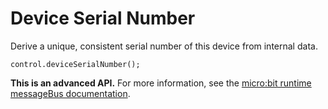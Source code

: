 # Device Serial Number

Derive a unique, consistent serial number of this device from internal data.

```sig
control.deviceSerialNumber();
```

**This is an advanced API.**  For more information, see the
[micro:bit runtime messageBus documentation](https://lancaster-university.github.io/microbit-docs/ubit/messageBus/).
